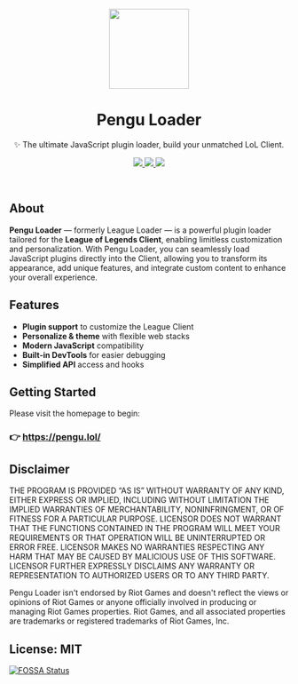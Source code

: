 <br>

<div align="center">
  <a href="https://pengu.lol">
    <img src="https://i.imgur.com/kQOMxqS.jpg" width="144"/>
  </a>
  <h1 align="center">Pengu Loader</h1>
  <p align="center">
    ✨ The ultimate JavaScript plugin loader, build your unmatched LoL Client.
  </p>
  <p align="center">
    <a href="https://chat.pengu.lol">
      <img src ="https://img.shields.io/discord/1069483280438673418?style=for-the-badge&logo=discord&logoColor=white&color=5c5fff"/>
    </a>
    <a href="https://github.com/PenguLoader/PenguLoader/releases/latest">
      <img src="https://img.shields.io/github/downloads/PenguLoader/PenguLoader/total?style=for-the-badge" />
    </a>
    <a href="https://github.com/PenguLoader/PenguLoader">
      <img src="https://img.shields.io/github/stars/PenguLoader/PenguLoader.svg?style=for-the-badge&logo=github" />
    </a>
  </p>
</div>

<br>

## About

**Pengu Loader** — formerly League Loader — is a powerful plugin loader tailored for the **League of Legends Client**, enabling limitless customization and personalization.
With Pengu Loader, you can seamlessly load JavaScript plugins directly into the Client, allowing you to transform its appearance, add unique features, and integrate custom content to enhance your overall experience.

## Features

- **Plugin support** to customize the League Client
- **Personalize & theme** with flexible web stacks
- **Modern JavaScript** compatibility
- **Built-in DevTools** for easier debugging
- **Simplified API** access and hooks

## Getting Started

Please visit the homepage to begin:

### 👉 https://pengu.lol/

## Disclaimer

THE PROGRAM IS PROVIDED “AS IS” WITHOUT WARRANTY OF ANY KIND, EITHER EXPRESS OR IMPLIED, INCLUDING WITHOUT LIMITATION THE IMPLIED WARRANTIES OF MERCHANTABILITY, NONINFRINGMENT, OR OF FITNESS FOR A PARTICULAR PURPOSE. LICENSOR DOES NOT WARRANT THAT THE FUNCTIONS CONTAINED IN THE PROGRAM WILL MEET YOUR REQUIREMENTS OR THAT OPERATION WILL BE UNINTERRUPTED OR ERROR FREE. LICENSOR MAKES NO WARRANTIES RESPECTING ANY HARM THAT MAY BE CAUSED BY MALICIOUS USE OF THIS SOFTWARE. LICENSOR FURTHER EXPRESSLY DISCLAIMS ANY WARRANTY OR REPRESENTATION TO AUTHORIZED USERS OR TO ANY THIRD PARTY.

Pengu Loader isn't endorsed by Riot Games and doesn't reflect the views or opinions of Riot Games or anyone officially involved in producing or managing Riot Games properties. Riot Games, and all associated properties are trademarks or registered trademarks of Riot Games, Inc.

## License: MIT

[![FOSSA Status](https://app.fossa.com/api/projects/git%2Bgithub.com%2Fnomi-san%2Fleague-loader.svg?type=large)](https://app.fossa.com/projects/git%2Bgithub.com%2Fnomi-san%2Fleague-loader?ref=badge_large)
